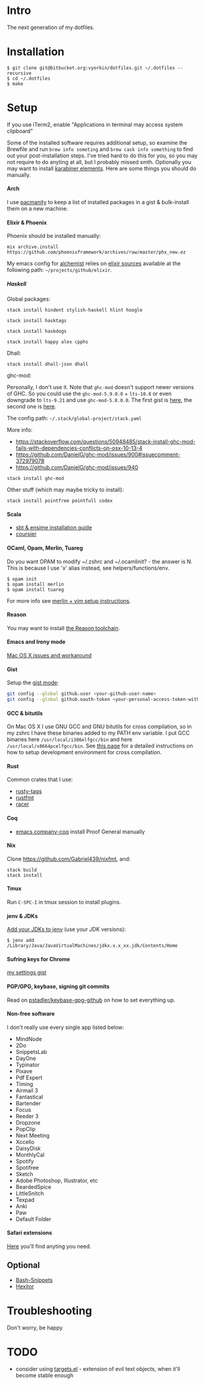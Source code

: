 # Intro

The next generation of my dotfiles.

# Installation

```
$ git clone git@bitbucket.org:vyorkin/dotfiles.git ~/.dotfiles --recursive
$ cd ~/.dotfiles
$ make
```

# Setup

If you use iTerm2, enable "Applications in terminal may access system clipboard"

Some of the installed software requires additional setup, so examine the Brewfile and run `brew info someting` and `brew cask info something` to find out your post-installation steps.
I've tried hard to do this for you, so you may not require to do anyting at all, but I probably missed smth.
Optionally you may want to install [karabiner elements](https://github.com/tekezo/Karabiner-Elements).
Here are some things you should do manually.

#### Arch

I use [pacmanity](https://github.com/DerekTBrown/pacmanity) to
keep a list of installed packages in a gist & bulk-install them on a new machine.

#### Elixir & Phoenix

Phoenix should be installed manually:

```
mix archive.install https://github.com/phoenixframework/archives/raw/master/phx_new.ez
```

My emacs config for [alchemist](https://github.com/tonini/alchemist.el) relies on
[elixir sources](https://github.com/elixir-lang/elixir.git) available at the following path: `~/projects/github/elixir`.

##### Haskell

Global packages:

```
stack install hindent stylish-haskell hlint hoogle
```

```
stack install hasktags
```

```
stack install haskdogs
```

```
stack install happy alex cpphs
```

Dhall:

```
stack install dhall-json dhall
```

ghc-mod:

Personally, I don't use it.
Note that `ghc-mod` doesn't support newer versions of GHC.
So you could use the `ghc-mod-5.9.0.0` + `lts-10.8` or even downgrade to `lts-9.21` and use `ghc-mod-5.8.0.0`.
The first gist is [here](https://gist.github.com/vyorkin/f495fd515255b0ac26bc1c31d1a84236),
the second one is [here](https://gist.github.com/vyorkin/7d260d9195e85ce805c78d31aeea38f3).

The config path: `~/.stack/global-project/stack.yaml`

More info:

* https://stackoverflow.com/questions/50948485/stack-install-ghc-mod-fails-with-dependencies-conflicts-on-osx-10-13-4
* https://github.com/DanielG/ghc-mod/issues/900#issuecomment-372979078
* https://github.com/DanielG/ghc-mod/issues/940

```
stack install ghc-mod
```

Other stuff (which may maybe tricky to install):

```
stack install pointfree pointfull codex
```

#### Scala

* [sbt & ensime installation guide](http://ensime.org/build_tools/sbt/)
* [coursier](https://github.com/coursier/coursier#quick-start)

#### OCaml, Opam, Merlin, Tuareg

Do you want OPAM to modify ~/.zshrc and ~/.ocamlinit? - the answer is N.
This is because I use 'x' alias instead, see helpers/functions/env.

```
$ opam init
$ opam install merlin
$ opam install tuareg
```

For more info see [merlin + vim setup instructions](https://github.com/ocaml/merlin/wiki/vim-from-scratch).

#### Reason

You may want to install [the Reason toolchain](https://github.com/reasonml/reason-cli).

#### Emacs and Irony mode

[Mac OS X issues and workaround](https://github.com/Sarcasm/irony-mode/wiki/Mac-OS-X-issues-and-workaround)

#### Gist

Setup the [gist mode](https://github.com/defunkt/gist.el):

```bash
git config --global github.user <your-github-user-name>
git config --global github.oauth-token <your-personal-access-token-with-gist-scope>
```

#### GCC & bitutils

On Mac OS X I use GNU GCC and GNU bitutils for cross compilation,
so in my zshrc I have these binaries added to my PATH env variable.
I put GCC binaries here `/usr/local/i386elfgcc/bin` and here `/usr/local/x8664pcelfgcc/bin`.
See [this page](https://github.com/cfenollosa/os-tutorial/tree/master/11-kernel-crosscompiler)
for a detailed instructions on how to setup development environment for cross compilation.

#### Rust

Common crates that I use:

* [rusty-tags](https://github.com/dan-t/rusty-tags)
* [rustfmt](https://github.com/rust-lang-nursery/rustfmt)
* [racer](https://github.com/phildawes/racer)

#### Coq

* [emacs company-coq](https://github.com/cpitclaudel/company-coq#proof-general) install Proof General manually

#### Nix

Clone https://github.com/Gabriel439/nixfmt, and:

```
stack build
stack install
```

#### Tmux

Run `C-SPC-I` in tmux session to install plugins.

#### jenv & JDKs

[Add your JDKs to jenv](http://davidcai.github.io/blog/posts/install-multiple-jdk-on-mac/) (use your JDK versions):

```
$ jenv add /Library/Java/JavaVirtualMachines/jdkx.x.x_xx.jdk/Contents/Home
```

#### Sufring keys for Chrome

[my settings gist](https://gist.github.com/vyorkin/c5d9cfa63da9811ed0062c5f1440f754)

#### PGP/GPG, keybase, signing git commits

Read on [pstadler/keybase-gpg-github](https://github.com/pstadler/keybase-gpg-github) on how to set everything up.

#### Non-free software

I don't really use every single app listed below:

* MindNode
* 2Do
* SnippetsLab
* DayOne
* Typinator
* Pixave
* Pdf Expert
* Timing
* Airmail 3
* Fantastical
* Bartender
* Focus
* Reeder 3
* Dropzone
* PopClip
* Next Meeting
* Xccello
* DaisyDisk
* MonthlyCal
* Spotify
* Spotifree
* Sketch
* Adobe Photoshop, Illustrator, etc
* BeardedSpice
* LittleSnitch
* Texpad
* Anki
* Paw
* Default Folder

#### Safari extensions

[Here](https://github.com/learn-anything/safari-extensions) you'll find anyting you need.

## Optional

* [Bash-Snippets](https://github.com/alexanderepstein/Bash-Snippets.git)
* [Hexitor](https://github.com/briansteffens/hexitor)

# Troubleshooting

Don't worry, be happy

# TODO

* consider using [targets.el](https://github.com/noctuid/targets.el) - extension of evil text objects, when it'll become stable enough
